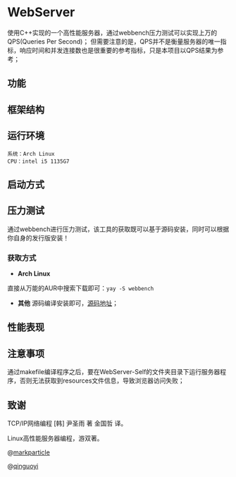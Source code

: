 # WebServer

使用C++实现的一个高性能服务器，通过webbench压力测试可以实现上万的QPS(Queries Per Second)；
但需要注意的是，QPS并不是衡量服务器的唯一指标，响应时间和并发连接数也是很重要的参考指标，只是本项目以QPS结果为参考；

## 功能

## 框架结构

## 运行环境
```
系统：Arch Linux
CPU：intel i5 1135G7
```
## 启动方式


## 压力测试

通过webbench进行压力测试，该工具的获取既可以基于源码安装，同时可以根据你自身的发行版安装！

### 获取方式
- **Arch Linux**

直接从万能的AUR中搜索下载即可：`yay -S webbench`

- **其他**
源码编译安装即可，[源码地址](http://ibiblio.org/pub/Linux/apps/www/servers/webbench-1.5.tar.gz)；


## 性能表现

## 注意事项
通过makefile编译程序之后，要在WebServer-Self的文件夹目录下运行服务器程序，否则无法获取到resources文件信息，导致浏览器访问失败；

## 致谢

TCP/IP网络编程 [韩] 尹圣雨 著	金国哲 译。

Linux高性能服务器编程，游双著。

@[markparticle](https://github.com/markparticle/WebServer)

@[qinguoyi](https://github.com/qinguoyi/TinyWebServer)